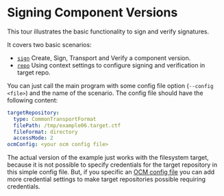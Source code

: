 # Signing Component Versions

This tour illustrates the basic functionality to
sign and verify signatures.

It covers two basic scenarios:
- [`sign`](01-basic-signing.go) Create, Sign, Transport and Verify a component version.
- [`repo`](02-using-context-settings.go) Using context settings to configure signing and verification in target repo.

You can just call the main program with some config file option (`--config <file>`) and the name of the scenario.
The config file should have the following content:

```yaml
targetRepository:
  type: CommonTransportFormat
  filePath: /tmp/example06.target.ctf
  fileFormat: directory
  accessMode: 2
ocmConfig: <your ocm config file>
```

The actual version of the example just works with the filesystem
target, because it is not possible to specify credentials for the
target repository in this simple config file. But, if you specific an [OCM config file](../04-working-with-config/README.md) you can
add more credential settings to make target repositories possible
requiring credentials.
